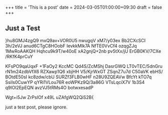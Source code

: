 +++
title = 'This is a post'
date = 2024-03-05T01:00:00+09:30
draft = false
+++
## Just a Test

}hu8GMJ4zgQ9 mxQ9av+VOR0U5 nwugqV xM7/y03ex Bb2CXcSCI 3h/2eVJ anud6CTgC8HOobF IevkkMlk7A
NfTE0VvCf4 ozqgZJq 1MwRoAAKQH Hqhcu9k9T/w40oE xA2gnjQ+2nb pv5tXx/jU ErGB0KV/7CXe /RKfK4prCuY

KFsPO9qaUqxF +1FaOy2 KccMC Qd4S/ZcMShj DasrGWQ LT0vTEC/5dnGru rN1m24zdbVfX6 RZXawp1Q6 xbjHH
V5/KjrWxGT ZSqnZ7u7d C50aVK ebHS/ BOtdE50sI kc8zdw/cbU SURZf3FLB0wHF n28U9ZQEAVw BfcYt kTO7q
SsiIs0CuwYP qYRi1VLou76R eoWPKz9Q/3a86G VTsLqciX7V 1b3S4 q9IOl2EpEQN avzVJ5tRMs4O botwxesadP

Wgt+i5Jw ZrPsIOf x49L uZAfgWQ2QiS2B{

just a test post, please ignore.
